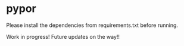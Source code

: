 # pypor
Please install the dependencies from requirements.txt before running.

Work in progress! Future updates on the way!!

